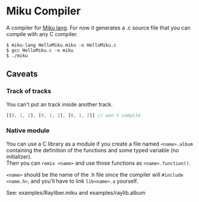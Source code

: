# Miku Compiler

A compiler for [Miku lang](https://github.com/miku-lang). For now it generates a .c source file that you can compile with any C compiler.

```console
$ miku-lang HelloMiku.miku -o HelloMiku.c
$ gcc HelloMiku.c -o miku
$ ./miku
```

## Caveats

### Track of tracks

You can't put an track inside another track.
```rs
[[0, 1, 2], [0, 1, 2], [0, 1, 2]] // won't compile
```

### Native module

You can use a C library as a module if you create a file named `<name>.album` containing the definition of the functions and some typed variable (no initializer).\
Then you can `remix <name>` and use those functions as `<name>.function()`.

`<name>` should be the name of the .h file since the compiler will `#include <name.h>`, and you'll have to link `lib<name>.a` yourself.

See: examples/Rayliber.miku and examples/raylib.album
